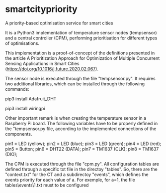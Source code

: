 # smartcitypriority
A priority-based optimisation service for smart cities

It is a Python3 implementation of temperature sensor nodes (tempsensor) and a central controller (CPM), performing prioritisation for different types of optimisations.

This implementation is a proof-of-concept of the definitions presented in the article A Prioritization Approach for Optimization of Multiple Concurrent Sensing Applications in Smart Cities (https://doi.org/10.1016/j.future.2020.02.067).

The sensor node is executed through the file "tempsensor.py". It requires two additional libraries, which can be installed through the following commands:

pip3 install Adafruit_DHT

pip3 install wiringpi

Other important remark is when creating the temperature sensor in a Raspberry Pi board. The following variables have to be properly defined in the "tempsensor.py file, according to the implemented connections of the components.

pin1 = LED (yellow);
pin2 = LED (blue);
pin3 = LED (green);
pin4 = LED (red);
pin5 = Button;
pin6 = DHT22 (DATA);
pin7 = TM1637 (CLK);
pin8 = TM1637 (DIO);

The CPM is executed through the file "cpm.py".
All configuration tables are defined through a specific txt file in the directoy "tables\". So, there are the "context.txt" for the CT and a subdirectoy "events\", which defines the events priority for each value of a. For exemple, for a=1, the file tables\events\1.txt must to be configured


